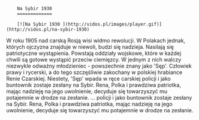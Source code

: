 
        Na Sybir 1930 
        =============
        
        [![Na Sybir 1930 ](http://vidos.pl/images/player.gif)](http://vidos.pl/na-sybir-1930)
        
        
 W roku 1905 nad carską Rosją wisi widmo rewolucji. W Polakach jednak, których ojczyzna znajduje w niewoli, budzi się nadzieja. Nasilają się patriotyczne wystąpienia. Powstają oddziały wojskowe, które w każdej chwili są gotowe wystąpić przeciw ciemięzcy. W jednym z nich walczy niezwykle odważny młodzieniec - powszechnie znany jako 'Sęp'. Człowiek prawy i rycerski, a do tego szczęśliwie zakochany w polskiej hrabiance Renie Czarskiej. Niestety, 'Sęp' wpada w ręce carskiej policji i jako buntownik zostaje zesłany na Sybir. Rena, Polka i prawdziwa patriotka, mając nadzieję na jego uwolnienie, decyduje się towarzyszyć mu potajemnie w drodze na zesłanie.  ... policji i jako buntownik zostaje zesłany na Sybir. Rena, Polka i prawdziwa patriotka, mając nadzieję na jego uwolnienie, decyduje się towarzyszyć mu potajemnie w drodze na zesłanie.
    